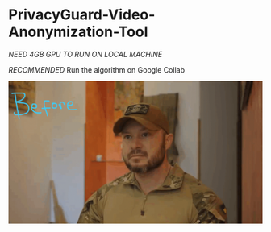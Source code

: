 # PrivacyGuard-Video-Anonymization-Tool

*NEED 4GB GPU TO RUN ON LOCAL MACHINE*

*RECOMMENDED* Run the algorithm on Google Collab

![me](https://github.com/Akif29/AkifKhan.github.io/blob/main/1.gif)

